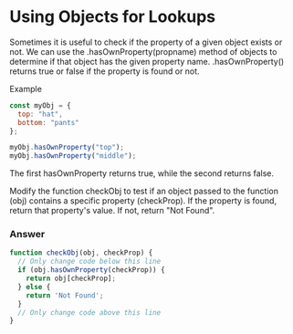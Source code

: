 # Using Objects for Lookups

Sometimes it is useful to check if the property of a given object exists or not. We can use the .hasOwnProperty(propname) method of objects to determine if that object has the given property name. .hasOwnProperty() returns true or false if the property is found or not.

Example

```js
const myObj = {
  top: "hat",
  bottom: "pants"
};

myObj.hasOwnProperty("top");
myObj.hasOwnProperty("middle");
```

The first hasOwnProperty returns true, while the second returns false.

Modify the function checkObj to test if an object passed to the function (obj) contains a specific property (checkProp). If the property is found, return that property's value. If not, return "Not Found".


### Answer

```js
function checkObj(obj, checkProp) {
  // Only change code below this line
  if (obj.hasOwnProperty(checkProp)) {
    return obj[checkProp];
  } else {
    return 'Not Found';
  }
  // Only change code above this line
}
```


